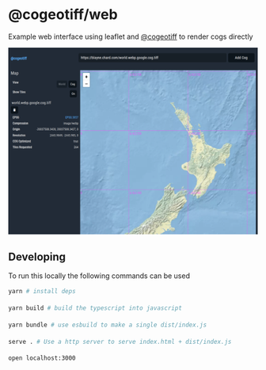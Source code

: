 # @cogeotiff/web

Example web interface using leaflet and [@cogeotiff](https://github.com/blacha/cogeotiff) to render cogs directly

![](./images/layering-example.png)


## Developing

To run this locally the following commands can be used

```bash
yarn # install deps

yarn build # build the typescript into javascript

yarn bundle # use esbuild to make a single dist/index.js

serve . # Use a http server to serve index.html + dist/index.js

open localhost:3000
```
